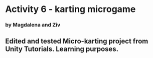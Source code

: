 # Activity 6 - karting microgame
### by Magdalena and Ziv

## Edited and tested Micro-karting project from Unity Tutorials. Learning purposes. 
